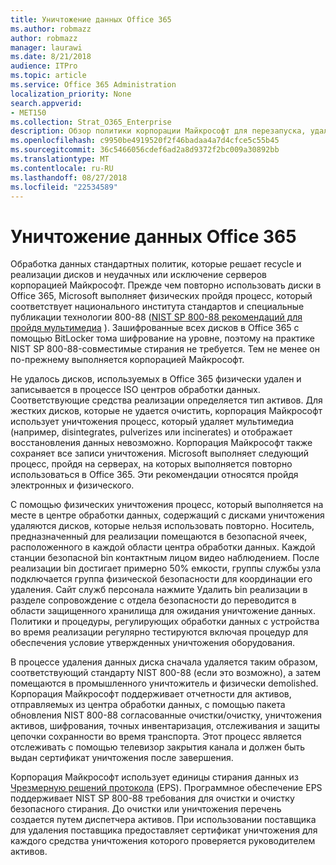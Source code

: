 ```yaml
---
title: Уничтожение данных Office 365
ms.author: robmazz
author: robmazz
manager: laurawi
ms.date: 8/21/2018
audience: ITPro
ms.topic: article
ms.service: Office 365 Administration
localization_priority: None
search.appverid:
- MET150
ms.collection: Strat_O365_Enterprise
description: Обзор политики корпорации Майкрософт для перезапуска, удаления или уничтожения дисков Office 365 центра обработки данных и серверов.
ms.openlocfilehash: c9950be4919520f2f46badaa4a7d4cfce5c55b45
ms.sourcegitcommit: 36c5466056cdef6ad2a8d9372f2bc009a30892bb
ms.translationtype: MT
ms.contentlocale: ru-RU
ms.lasthandoff: 08/27/2018
ms.locfileid: "22534589"
---
```

# <a name="office-365-data-destruction"></a>Уничтожение данных Office 365
Обработка данных стандартных политик, которые решает recycle и реализации дисков и неудачных или исключение серверов корпорацией Майкрософт. Прежде чем повторно использовать диски в Office 365, Microsoft выполняет физических пройдя процесс, который соответствует национального института стандартов и специальные публикации технологии 800-88 ([NIST SP 800-88 рекомендаций для пройдя мультимедиа](http://nvlpubs.nist.gov/nistpubs/SpecialPublications/NIST.SP.800-88r1.pdf) ). Зашифрованные всех дисков в Office 365 с помощью BitLocker тома шифрование на уровне, поэтому на практике NIST SP 800-88-совместимые стирания не требуется. Тем не менее он по-прежнему выполняется корпорацией Майкрософт.

Не удалось дисков, используемых в Office 365 физически удален и записывается в процессе ISO центров обработки данных. Соответствующие средства реализации определяется тип активов. Для жестких дисков, которые не удается очистить, корпорация Майкрософт использует уничтожения процесс, который удаляет мультимедиа (например, disintegrates, pulverizes или incinerates) и отображает восстановления данных невозможно. Корпорация Майкрософт также сохраняет все записи уничтожения. Microsoft выполняет следующий процесс, пройдя на серверах, на которых выполняется повторно использоваться в Office 365. Эти рекомендации относятся пройдя электронных и физического.

С помощью физических уничтожения процесс, который выполняется на месте в центре обработки данных, содержащий с дисками уничтожения удаляются дисков, которые нельзя использовать повторно. Носитель, предназначенный для реализации помещаются в безопасной ячеек, расположенного в каждой области центра обработки данных. Каждой станции безопасной bin контактным лицом видео наблюдением. После реализации bin достигает примерно 50% емкости, группы службы узла подключается группа физической безопасности для координации его удаления. Сайт служб персонала нажмите Удалить bin реализации в разделе сопровождение с отдела безопасности до переводится в области защищенного хранилища для ожидания уничтожение данных. Политики и процедуры, регулирующих обработки данных с устройства во время реализации регулярно тестируются включая процедур для обеспечения условие утвержденных уничтожения оборудования.

В процессе удаления данных диска сначала удаляется таким образом, соответствующий стандарту NIST 800-88 (если это возможно), а затем помещаются в промышленного уничтожитель и физически demolished. Корпорация Майкрософт поддерживает отчетности для активов, отправляемых из центра обработки данных, с помощью пакета обновления NIST 800-88 согласованные очистки/очистку, уничтожения активов, шифрования, точных инвентаризация, отслеживания и защиты цепочки сохранности во время транспорта. Этот процесс является отслеживать с помощью телевизор закрытия канала и должен быть выдан сертификат уничтожения после завершения.

Корпорация Майкрософт использует единицы стирания данных из [Чрезмерную решений протокола](http://www.enterprisedataerasure.com/) (EPS). Программное обеспечение EPS поддерживает NIST SP 800-88 требования для очистки и очистку безопасного стирания. До очистки или уничтожения перечень создается путем диспетчера активов. При использовании поставщика для удаления поставщика предоставляет сертификат уничтожения для каждого средства уничтожения которого проверяется руководителем активов.